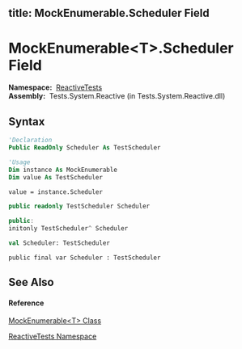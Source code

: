 title: MockEnumerable<T>.Scheduler Field
---
# MockEnumerable\<T\>.Scheduler Field

**Namespace:**  [ReactiveTests](ReactiveTests/ReactiveTests)  
**Assembly:**  Tests.System.Reactive (in Tests.System.Reactive.dll)

## Syntax

```vb
'Declaration
Public ReadOnly Scheduler As TestScheduler
```

```vb
'Usage
Dim instance As MockEnumerable
Dim value As TestScheduler

value = instance.Scheduler
```

```csharp
public readonly TestScheduler Scheduler
```

```c++
public:
initonly TestScheduler^ Scheduler
```

```fsharp
val Scheduler: TestScheduler
```

```jscript
public final var Scheduler : TestScheduler
```

## See Also

#### Reference

[MockEnumerable\<T\> Class](MockEnumerable/MockEnumerable(T))

[ReactiveTests Namespace](ReactiveTests/ReactiveTests)
